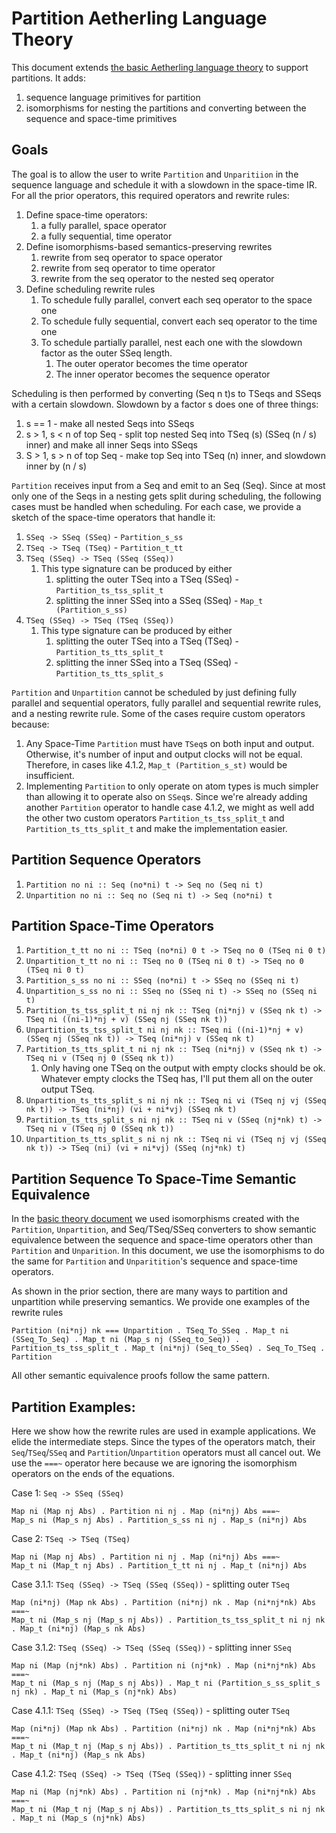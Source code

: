 # Partition Aetherling Language Theory
This document extends [the basic Aetherling language theory](Basic.md) to support partitions.
It adds:
1. sequence language primitives for partition
1. isomorphisms for nesting the partitions and converting between the sequence and space-time primitives

## Goals
The goal is to allow the user to write `Partition` and `Unparitiion` in the
sequence language and schedule it with a slowdown in the space-time IR. 
For all the prior operators, this required operators and rewrite rules:
1. Define space-time operators:
    1. a fully parallel, space operator 
    1. a fully sequential, time operator 
1. Define isomorphisms-based semantics-preserving rewrites
    1. rewrite from seq operator to space operator
    1. rewrite from seq operator to time operator
    1. rewrite from the seq operator to the nested seq operator
1. Define scheduling rewrite rules
    1. To schedule fully parallel, convert each seq operator to the space one
    1. To schedule fully sequential, convert each seq operator to the time one
    1. To schedule partially parallel, nest each one with the slowdown factor as the outer SSeq length. 
        1. The outer operator becomes the time operator
        1. The inner operator becomes the sequence operator

Scheduling is then performed by converting (Seq n t)s to TSeqs and SSeqs with a certain slowdown.
Slowdown by a factor s does one of three things:
1. s == 1 - make all nested Seqs into SSeqs
1. s > 1, s < n of top Seq - split top nested Seq into TSeq (s) (SSeq (n /
   s) inner) and make all inner Seqs into SSeqs
1. S > 1, s > n of top Seq - make top Seq into TSeq (n) inner, and slowdown inner by (n / s)

`Partition` receives input from a Seq and emit to an Seq (Seq).
Since at most only one of the Seqs in a nesting gets split during scheduling, 
the following cases must be handled when scheduling. 
For each case, we provide a sketch of the space-time operators that handle it: 
1. `SSeq -> SSeq (SSeq)` - `Partition_s_ss`
1. `TSeq -> TSeq (TSeq)` - `Partition_t_tt`
1. `TSeq (SSeq) -> TSeq (SSeq (SSeq))`
    1. This type signature can be produced by either
        1. splitting the outer TSeq into a TSeq (SSeq) - `Partition_ts_tss_split_t`
        1. splitting the inner SSeq into a SSeq (SSeq) - `Map_t (Partition_s_ss)`
1. `TSeq (SSeq) -> TSeq (TSeq (SSeq))`
    1. This type signature can be produced by either
        1. splitting the outer TSeq into a TSeq (TSeq) - `Partition_ts_tts_split_t`
        1. splitting the inner SSeq into a TSeq (SSeq) - `Partition_ts_tts_split_s`

`Partition` and `Unpartition` cannot be scheduled by just defining fully
parallel and sequential operators, fully parallel and sequential rewrite rules,
and a nesting rewrite rule. Some of the cases require custom operators because:

1. Any Space-Time `Partition` must have `TSeq`s on both input and output.
   Otherwise, it's number of input and output clocks will not be equal.
   Therefore, in cases like 4.1.2, `Map_t (Partition_s_st)` would be insufficient.
1. Implementing `Partition` to only operate on atom types is much simpler than
   allowing it to operate also on `SSeq`s. Since we're already adding
   another `Partition` operator to handle case 4.1.2, we might as well add the
   other two custom operators `Partition_ts_tss_split_t` and
   `Partition_ts_tts_split_t` and make the implementation easier.

## Partition Sequence Operators
1. `Partition no ni :: Seq (no*ni) t -> Seq no (Seq ni t)`
1. `Unpartition no ni :: Seq no (Seq ni t) -> Seq (no*ni) t`

## Partition Space-Time Operators
1. `Partition_t_tt no ni :: TSeq (no*ni) 0 t -> TSeq no 0 (TSeq ni 0 t)`
1. `Unpartition_t_tt no ni :: TSeq no 0 (TSeq ni 0 t) -> TSeq no 0 (TSeq ni 0 t)`
1. `Partition_s_ss no ni :: SSeq (no*ni) t -> SSeq no (SSeq ni t)`
1. `Unpartition_s_ss no ni :: SSeq no (SSeq ni t) -> SSeq no (SSeq ni t)`
1. `Partition_ts_tss_split_t ni nj nk :: TSeq (ni*nj) v (SSeq nk t) -> TSeq ni ((ni-1)*nj + v) (SSeq nj (SSeq nk t))`
1. `Unpartition_ts_tss_split_t ni nj nk :: TSeq ni ((ni-1)*nj + v) (SSeq nj (SSeq nk t)) -> TSeq (ni*nj) v (SSeq nk t)`
1. `Partition_ts_tts_split_t ni nj nk :: TSeq (ni*nj) v (SSeq nk t) -> TSeq ni v (TSeq nj 0 (SSeq nk t))`
    1. Only having one TSeq on the output with empty clocks should be ok. Whatever
      empty clocks the TSeq has, I'll put them all on the outer output TSeq.
1. `Unpartition_ts_tts_split_s ni nj nk :: TSeq ni vi (TSeq nj vj (SSeq nk t)) -> TSeq (ni*nj) (vi + ni*vj) (SSeq nk t)`
1. `Partition_ts_tts_split_s ni nj nk :: TSeq ni v (SSeq (nj*nk) t) -> TSeq ni v (TSeq nj 0 (SSeq nk t))`
1. `Unpartition_ts_tts_split_s ni nj nk :: TSeq ni vi (TSeq nj vj (SSeq nk t)) -> TSeq (ni) (vi + ni*vj) (SSeq (nj*nk) t)`

## Partition Sequence To Space-Time Semantic Equivalence
In the [basic theory document](Basic.md) we used isomorphisms created with the `Partition`, `Unpartition`, and Seq/TSeq/SSeq converters to show semantic equivalence between the sequence and space-time operators other than `Partition` and `Unparition`.
In this document, we use the isomorphisms to do the same for `Partition` and `Unparitition`'s sequence and space-time operators.

As shown in the prior section, there are many ways to partition and unpartition while preserving semantics.
We provide one examples of the rewrite rules
```
Partition (ni*nj) nk === Unpartition . TSeq_To_SSeq . Map_t ni (SSeq_To_Seq) . Map_t ni (Map_s nj (SSeq_to_Seq)) . Partition_ts_tss_split_t . Map_t (ni*nj) (Seq_to_SSeq) . Seq_To_TSeq . Partition
```

All other semantic equivalence proofs follow the same pattern.

## Partition Examples:
Here we show how the rewrite rules are used in example applications.
We elide the intermediate steps. Since the types of the operators match, their `Seq`/`TSeq`/`SSeq` and `Partition`/`Unpartition` operators must all cancel out.
We use the `===~` operator here because we are ignoring the isomorphism operators on the ends of the equations.

Case 1: `Seq -> SSeq (SSeq)`
```
Map ni (Map nj Abs) . Partition ni nj . Map (ni*nj) Abs ===~ 
Map_s ni (Map_s nj Abs) . Partition_s_ss ni nj . Map_s (ni*nj) Abs 
```

Case 2: `TSeq -> TSeq (TSeq)`
```
Map ni (Map nj Abs) . Partition ni nj . Map (ni*nj) Abs ===~
Map_t ni (Map_t nj Abs) . Partition_t_tt ni nj . Map_t (ni*nj) Abs 
```

Case 3.1.1: `TSeq (SSeq) -> TSeq (SSeq (SSeq))` - splitting outer `TSeq`
```
Map (ni*nj) (Map nk Abs) . Partition (ni*nj) nk . Map (ni*nj*nk) Abs ===~
Map_t ni (Map_s nj (Map_s nj Abs)) . Partition_ts_tss_split_t ni nj nk . Map_t (ni*nj) (Map_s nk Abs) 
```

Case 3.1.2: `TSeq (SSeq) -> TSeq (SSeq (SSeq))` - splitting inner `SSeq`
```
Map ni (Map (nj*nk) Abs) . Partition ni (nj*nk) . Map (ni*nj*nk) Abs ===~
Map_t ni (Map_s nj (Map_s nj Abs)) . Map_t ni (Partition_s_ss_split_s nj nk) . Map_t ni (Map_s (nj*nk) Abs) 
```

Case 4.1.1: `TSeq (SSeq) -> TSeq (TSeq (SSeq))` - splitting outer `TSeq`
```
Map (ni*nj) (Map nk Abs) . Partition (ni*nj) nk . Map (ni*nj*nk) Abs ===~
Map_t ni (Map_t nj (Map_s nj Abs)) . Partition_ts_tts_split_t ni nj nk . Map_t (ni*nj) (Map_s nk Abs) 
```

Case 4.1.2: `TSeq (SSeq) -> TSeq (TSeq (SSeq))` - splitting inner `SSeq`
```
Map ni (Map (nj*nk) Abs) . Partition ni (nj*nk) . Map (ni*nj*nk) Abs ===~
Map_t ni (Map_t nj (Map_s nj Abs)) . Partition_ts_tts_split_s ni nj nk . Map_t ni (Map_s (nj*nk) Abs) 
```
